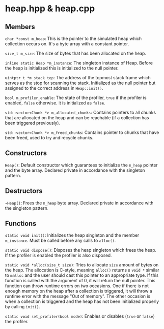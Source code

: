 # heap.hpp & heap.cpp

## Members
`char *const m_heap`: This is the pointer to the simulated heap which
collection occurs on. It's a byte array with a constant pointer.

`size_t m_size`: The size of bytes that has been allocated on the heap.

`inline static Heap *m_instance`: The singleton instance of Heap. Before
the heap is initialized this is initialized to the null pointer.

`uintptr_t *m_stack_top`: The address of the topmost stack frame which
serves as the stop for scanning the stack. Initialized as the null pointer
but assigned to the correct address in `Heap::init()`.

`bool m_profiler_enable`: The state of the profiler, `true` if the
profiler is enabled, `false` otherwise. It is initialized as `false`.

`std::vector<Chunk *> m_allocated_chunks`: Contains pointers to all
chunks that are allocated on the heap and can be reachable (if
a collection has been triggered previously).

`std::vector<Chunk *> m_freed_chunks`: Contains pointer to
chunks that have been freed, used to try and recycle chunks.

## Constructors
`Heap()`: Default constructor which guarantees to initialize
the `m_heap` pointer and the byte array. Declared private
in accordance with the singleton pattern.

## Destructors
`~Heap()`: Frees the `m_heap` byte array. Declared private
in accordance with the singleton pattern.

## Functions
`static void init()`: Initializes the heap singleton and the member
`m_instance`. Must be called before any calls to `alloc()`.

`static void dispose()`: Disposes the heap singleton which frees
the heap. If the profiler is enabled the profiler is also disposed.

`static void *alloc(size_t size)`: Tries to allocate `size` amount
of bytes on the heap. The allocation is C-style, meaning `alloc()`
returns a `void *` similar to `malloc` and the user should cast
this pointer to an appropriate type. If this function is called with
the argument of 0, it will return the null pointer. This function can throw
runtime errors on two occasions. One if there is not enough memory
on the heap after a collection is triggered, it will throw a runtime
error with the message "Out of memory". The other occasion is when
a collection is triggered and the heap has not been initialized
properly by calling `init()`.

`static void set_profiler(bool mode)`: Enables or disables (`true`
or `false`) the profiler.